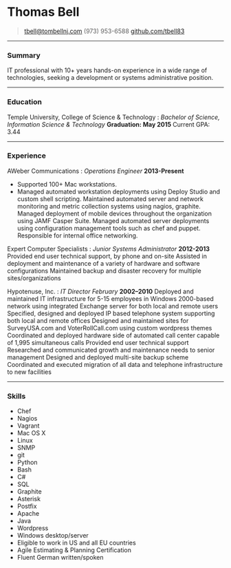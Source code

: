 # Thomas Bell

> tbell@tombellnj.com
> (973) 953-6588
> [github.com/tbell83](http://www.github.com/tbell83)

------

### Summary

IT professional with 10+ years hands-on experience in a wide range of technologies, seeking a development or systems administrative position.

------

### Education

Temple University, College of Science & Technology
: *Bachelor of Science, Information Science & Technology*
  __Graduation: May 2015__
Current GPA: 3.44

------

### Experience

AWeber Communications
: *Operations Engineer*
  __2013-Present__
* Supported 100+ Mac workstations.
* Managed automated workstation deployments using Deploy Studio and custom shell scripting.
Maintained automated server and network monitoring and metric collection systems using nagios, graphite.
Managed deployment of mobile devices throughout the organization using JAMF Casper Suite.
Managed automated server deployments using configuration management tools such as chef and puppet.
Responsible for internal office networking.

Expert Computer Specialists
: *Junior Systems Administrator*
  __2012-2013__
Provided end user technical support, by phone and on-site
Assisted in deployment and maintenance of a variety of hardware and software configurations
Maintained backup and disaster recovery for multiple sites/organizations

Hypotenuse, Inc.
: *IT Director​ February*
  __2002–2010__
Deployed and maintained IT infrastructure for 5-15 employees in Windows 2000-based network using integrated Exchange server for both local and remote users
Specified, designed and deployed IP based telephone system supporting both local and remote offices
Designed and maintained sites for SurveyUSA.com and VoterRollCall.com using custom wordpress themes
Coordinated and deployed hardware side of automated call center capable of 1,995 simultaneous calls
Provided end user technical support
Researched and communicated growth and maintenance needs to senior management
Designed and deployed multi-site backup scheme
Coordinated and executed migration of all data and telephone infrastructure to new facilities

------

### Skills

* Chef
* Nagios
* Vagrant
* Mac OS X
* Linux
* SNMP
* git
* Python
* Bash
* C#
* SQL
* Graphite
* Asterisk
* Postfix
* Apache
* Java
* Wordpress
* Windows desktop/server
* Eligible to work in US and all EU countries
* Agile Estimating & Planning Certification
* Fluent German written/spoken
